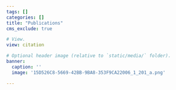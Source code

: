 ```yaml
---
tags: []
categories: []
title: "Publications"
cms_exclude: true

# View.
view: citation

# Optional header image (relative to `static/media/` folder).
banner:
  caption: ''
  image: '15D526C8-5669-42BB-9BA8-353F9CA22006_1_201_a.png'

---
```


<style>
h1.lg\:text-6xl {
  font-size: 2rem !important;
}
</style>

<style>
.page-body {
  margin-top: 5.5rem !important;
}
</style>